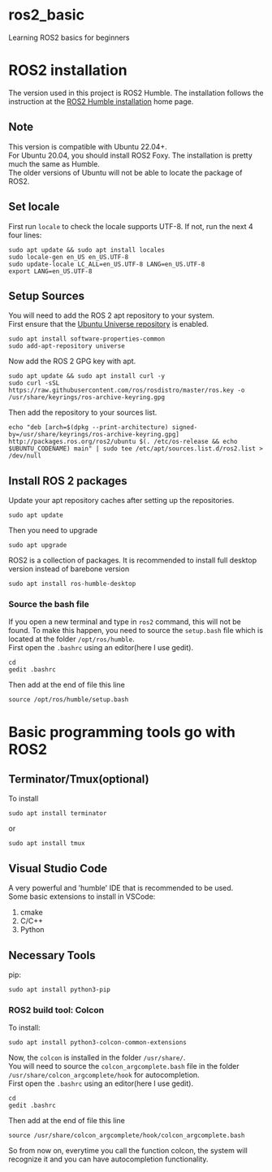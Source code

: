 # ros2_basic
Learning ROS2 basics for beginners

# ROS2 installation
The version used in this project is ROS2 Humble. The installation follows the instruction at the [ROS2 Humble installation](https://docs.ros.org/en/humble/Installation/Ubuntu-Install-Debians.html) home page.

## Note
This version is compatible with Ubuntu 22.04+.    
For Ubuntu 20.04, you should install ROS2 Foxy. The installation is pretty much the same as Humble.  
The older versions of Ubuntu will not be able to locate the package of ROS2. 


## Set locale
First run 
`locale` 
to check the locale supports UTF-8. If not, run the next 4 four lines:
```
sudo apt update && sudo apt install locales
sudo locale-gen en_US en_US.UTF-8
sudo update-locale LC_ALL=en_US.UTF-8 LANG=en_US.UTF-8
export LANG=en_US.UTF-8
```
## Setup Sources
You will need to add the ROS 2 apt repository to your system.  
First ensure that the [Ubuntu Universe repository](https://help.ubuntu.com/community/Repositories/Ubuntu) is enabled.    
```
sudo apt install software-properties-common
sudo add-apt-repository universe
```
Now add the ROS 2 GPG key with apt.  
```
sudo apt update && sudo apt install curl -y
sudo curl -sSL https://raw.githubusercontent.com/ros/rosdistro/master/ros.key -o /usr/share/keyrings/ros-archive-keyring.gpg
```
Then add the repository to your sources list.
```
echo "deb [arch=$(dpkg --print-architecture) signed-by=/usr/share/keyrings/ros-archive-keyring.gpg] http://packages.ros.org/ros2/ubuntu $(. /etc/os-release && echo $UBUNTU_CODENAME) main" | sudo tee /etc/apt/sources.list.d/ros2.list > /dev/null
```

## Install ROS 2 packages
Update your apt repository caches after setting up the repositories.
```
sudo apt update
```
Then you need to upgrade
```
sudo apt upgrade
```
ROS2 is a collection of packages. It is recommended to install full desktop version instead of barebone version
```
sudo apt install ros-humble-desktop
```
### Source the bash file
If you open a new terminal and type in `ros2` command, this will not be found. To make this happen, you need to source the `setup.bash` file which is located at the folder `/opt/ros/humble`.  
First open the `.bashrc` using an editor(here I use gedit).
```
cd
gedit .bashrc
``` 
Then add at the end of file this line
```
source /opt/ros/humble/setup.bash
``` 

# Basic programming tools go with ROS2
## Terminator/Tmux(optional)
To install
```
sudo apt install terminator
```
or 
```
sudo apt install tmux
```
## Visual Studio Code
A very powerful and 'humble' IDE that is recommended to be used.  
Some basic extensions to install in VSCode: 
1. cmake
1. C/C++
1. Python

## Necessary Tools
pip:
```
sudo apt install python3-pip
```
### ROS2 build tool: Colcon
To install:
```
sudo apt install python3-colcon-common-extensions
```
Now, the `colcon` is installed in the folder `/usr/share/`.  
You will need to source the `colcon_argcomplete.bash` file in the folder `/usr/share/colcon_argcomplete/hook` for autocompletion.  
First open the `.bashrc` using an editor(here I use gedit).
```
cd
gedit .bashrc
``` 
Then add at the end of file this line
```
source /usr/share/colcon_argcomplete/hook/colcon_argcomplete.bash
```
So from now on, everytime you call the function colcon, the system will recognize it and you can have autocompletion functionality.